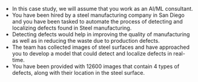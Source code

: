 * In this case study, we will assume that you work as an AI/ML consultant. 
* You have been hired by a steel manufacturing company in San Diego and you have been tasked to automate the process of detecting and localizing defects found in Steel manufacturing.
* Detecting defects would help in improving the quality of manufacturing as well as in reducing the waste due to production defects.
* The team has collected images of steel surfaces and have approached you to develop a model that could detect and localize defects in real-time. 
* You have been provided with 12600 images that contain 4 types of defects, along with their location in the steel surface.
